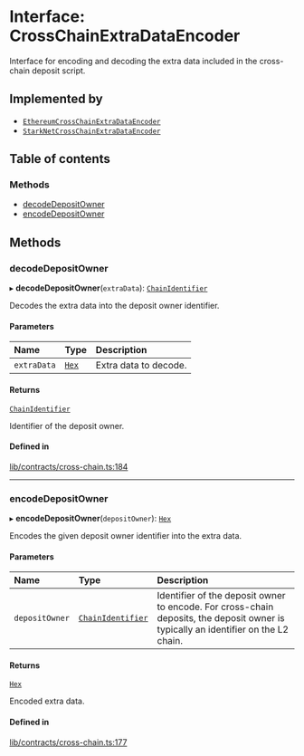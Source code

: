 # Interface: CrossChainExtraDataEncoder

Interface for encoding and decoding the extra data included in the
cross-chain deposit script.

## Implemented by

- [`EthereumCrossChainExtraDataEncoder`](../classes/EthereumCrossChainExtraDataEncoder.md)
- [`StarkNetCrossChainExtraDataEncoder`](../classes/StarkNetCrossChainExtraDataEncoder.md)

## Table of contents

### Methods

- [decodeDepositOwner](CrossChainExtraDataEncoder.md#decodedepositowner)
- [encodeDepositOwner](CrossChainExtraDataEncoder.md#encodedepositowner)

## Methods

### decodeDepositOwner

▸ **decodeDepositOwner**(`extraData`): [`ChainIdentifier`](ChainIdentifier.md)

Decodes the extra data into the deposit owner identifier.

#### Parameters

| Name | Type | Description |
| :------ | :------ | :------ |
| `extraData` | [`Hex`](../classes/Hex.md) | Extra data to decode. |

#### Returns

[`ChainIdentifier`](ChainIdentifier.md)

Identifier of the deposit owner.

#### Defined in

[lib/contracts/cross-chain.ts:184](https://github.com/threshold-network/tbtc-v2/blob/main/typescript/src/lib/contracts/cross-chain.ts#L184)

___

### encodeDepositOwner

▸ **encodeDepositOwner**(`depositOwner`): [`Hex`](../classes/Hex.md)

Encodes the given deposit owner identifier into the extra data.

#### Parameters

| Name | Type | Description |
| :------ | :------ | :------ |
| `depositOwner` | [`ChainIdentifier`](ChainIdentifier.md) | Identifier of the deposit owner to encode. For cross-chain deposits, the deposit owner is typically an identifier on the L2 chain. |

#### Returns

[`Hex`](../classes/Hex.md)

Encoded extra data.

#### Defined in

[lib/contracts/cross-chain.ts:177](https://github.com/threshold-network/tbtc-v2/blob/main/typescript/src/lib/contracts/cross-chain.ts#L177)
